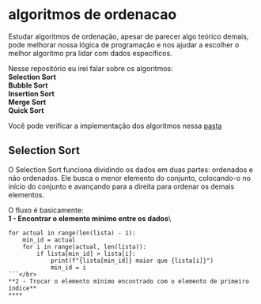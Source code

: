# algoritmos de ordenacao
Estudar algoritmos de ordenação, apesar de parecer algo teórico demais, pode melhorar nossa lógica de programação e nos ajudar a escolher o melhor algoritmo pra lidar com dados específicos.

Nesse repositório eu irei falar sobre os algoritmos:\
**Selection Sort**\
**Bubble Sort**\
**Insertion Sort**\
**Merge Sort**\
**Quick Sort**

Você pode verificar a implementação dos algoritmos nessa [pasta](https://github.com/Marcozz-716/algoritmos-de-ordenacao/tree/main/algoritmos)

## Selection Sort
O Selection Sort funciona dividindo os dados em duas partes: ordenados e não ordenados. Ele busca o menor elemento do conjunto, colocando-o no início do conjunto e avançando para a direita para ordenar os demais elementos. 

O fluxo é basicamente:\
**1 - Encontrar o elemento mínimo entre os dados**\
```
for actual in range(len(lista) - 1):
    min_id = actual
    for i in range(actual, len(lista)):
        if lista[min_id] > lista[i]:
            print(f"{lista[min_id]} maior que {lista[i]}")
            min_id = i
```</br>
**2 - Trocar o elemento mínimo encontrado com o elemento de primeiro índice**
****